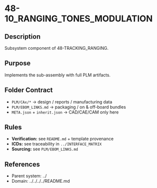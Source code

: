 # 48-10_RANGING_TONES_MODULATION

## Description
Subsystem component of 48-TRACKING_RANGING.

## Purpose
Implements the sub-assembly with full PLM artifacts.

## Folder Contract
- `PLM/CAx/*` → design / reports / manufacturing data
- `PLM/EBOM_LINKS.md` → packaging / on & off-board bundles
- `META.json` + `inherit.json` → CAD/CAE/CAM only here

## Rules
- **Verification:** see `README.md` + template provenance
- **ICDs:** see traceability in `../INTERFACE_MATRIX`
- **Sourcing:** see `PLM/EBOM_LINKS.md`

## References
- Parent system: ../
- Domain: ../../../../README.md
